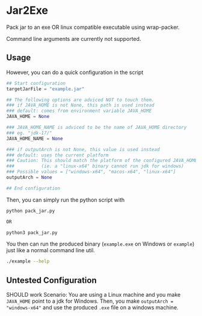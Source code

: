 # Jar2Exe
Pack jar to an exe OR linux compatible executable using wrap-packer.

Command line arguments are currently not supported.

## Usage
However, you can do a quick configuration in the script
```py
## Start configuration
targetJarFile = "example.jar"

## The following options are adviced NOT to touch them.
### if JAVA_HOME is not None, this path is used instead
### default: comes from environment variable JAVA_HOME
JAVA_HOME = None

### JAVA_HOME_NAME is adviced to be the name of JAVA_HOME directory
### eg. "jdk-17/"
JAVA_HOME_NAME = None

### if outputArch is not None, this value is used instead
### default: uses the current platform
### Caution: This should match the platform of the configured JAVA_HOME
###          (ie. a "linux-x64" binary cannot run jdk for windows)
### Possible values = ["windows-x64", "macos-x64", "linux-x64"]
outputArch = None

## End configuration
```

Then, you can simply run the python script with
```sh
python pack_jar.py

OR

python3 pack_jar.py
```

You then can run the produced binary (`example.exe` on Windows or `example`) 
just like a normal command line util.
```sh
./example --help
```

## Untested Configuration
SHOULD work Scenario: You are using a Linux machine and you make `JAVA_HOME` point to a jdk for Windows. Then, you make `outputArch = "windows-x64"` and use the produced `.exe` file on a windows machine.